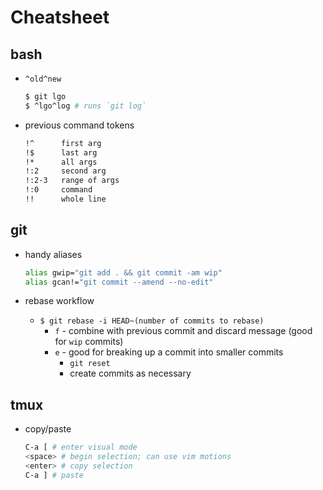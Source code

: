 # Cheatsheet

## bash

* `^old^new`

  ```bash
  $ git lgo
  $ ^lgo^log # runs `git log`
  ```

* previous command tokens

  ```bash
  !^      first arg
  !$      last arg
  !*      all args
  !:2     second arg
  !:2-3   range of args
  !:0     command
  !!      whole line
  ```

## git

* handy aliases

  ```bash
  alias gwip="git add . && git commit -am wip"
  alias gcan!="git commit --amend --no-edit"
  ```

* rebase workflow

  * `$ git rebase -i HEAD~(number of commits to rebase)`
    * `f` - combine with previous commit and discard message (good for `wip` commits)
    * `e` - good for breaking up a commit into smaller commits
      * `git reset`
      * create commits as necessary

## tmux

* copy/paste

  ```bash
  C-a [ # enter visual mode
  <space> # begin selection; can use vim motions
  <enter> # copy selection
  C-a ] # paste
  ```
